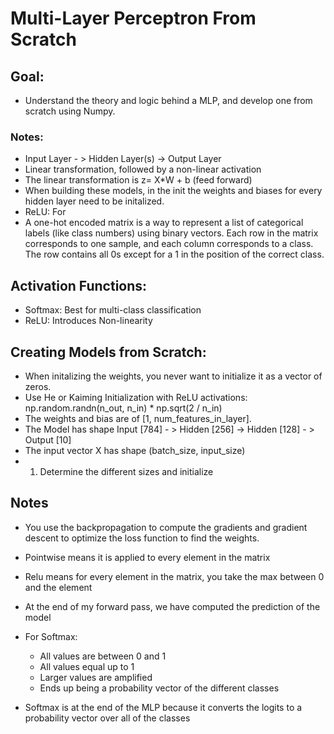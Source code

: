 # Multi-Layer Perceptron From Scratch
## Goal:
- Understand the theory and logic behind a MLP, and develop one from scratch using Numpy.

### Notes:
- Input Layer - > Hidden Layer(s) -> Output Layer
- Linear transformation, followed by a non-linear activation
- The linear transformation is z= X*W + b (feed forward)
- When building these models, in the init the weights and biases for every hidden layer need to be initalized.
- ReLU: For 
- A one-hot encoded matrix is a way to represent a list of categorical labels (like class numbers) using binary vectors. Each row in the matrix corresponds to one sample, and each column corresponds to a class. The row contains all 0s except for a 1 in the position of the correct class.

## Activation Functions:
- Softmax:  Best for multi-class classification
- ReLU: Introduces Non-linearity


## Creating Models from Scratch:
- When initalizing the weights, you never want to initialize it as a vector of zeros. 
- Use He or Kaiming Initialization with ReLU activations: np.random.randn(n_out, n_in) * np.sqrt(2 / n_in)
- The weights and bias are of [1, num_features_in_layer].
- The Model has shape Input [784] - > Hidden [256] -> Hidden [128] - > Output [10]
- The input vector X has shape (batch_size, input_size)
- 1. Determine the different sizes and initialize 


## Notes
- You use the backpropagation to compute the gradients and gradient descent to optimize the loss function to find the weights.
- Pointwise means it is applied to every element in the matrix
- Relu means for every element in the matrix, you take the max between 0 and the element
- At the end of my forward pass, we have computed the prediction of the model
- For Softmax: 
    - All values are between 0 and 1
    - All values equal up to 1
    - Larger values are amplified
    - Ends up being a probability vector of the different classes

- Softmax is at the end of the MLP because it converts the logits to a probability vector over all of the classes
